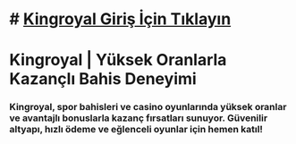 # # [Kingroyal Giriş İçin Tıklayın](https://t.me/+vT5xydT9LLBlMzA0)
# Kingroyal | Yüksek Oranlarla Kazançlı Bahis Deneyimi
### Kingroyal, spor bahisleri ve casino oyunlarında yüksek oranlar ve avantajlı bonuslarla kazanç fırsatları sunuyor. Güvenilir altyapı, hızlı ödeme ve eğlenceli oyunlar için hemen katıl!
